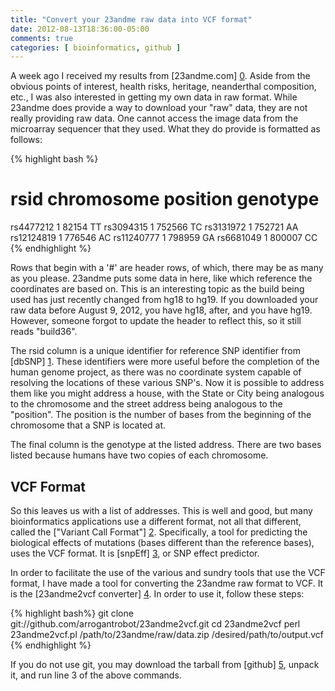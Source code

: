 ```yaml
---
title: "Convert your 23andme raw data into VCF format"
date: 2012-08-13T18:36:00-05:00
comments: true
categories: [ bioinformatics, github ]
---
```


A week ago I received my results from [23andme.com] [0]. Aside from the obvious points of interest, health risks, heritage, neanderthal composition, etc., I was also interested in getting my own data in raw format. While 23andme does provide a way to download your "raw" data, they are not really providing raw data. One cannot access the image data from the microarray sequencer that they used. What they do provide is formatted as follows:

{% highlight bash %}
# rsid  chromosome  position    genotype
rs4477212   1   82154   TT
rs3094315   1   752566  TC
rs3131972   1   752721  AA
rs12124819  1   776546  AC
rs11240777  1   798959  GA
rs6681049   1   800007  CC
{% endhighlight %}

<!-- more -->

Rows that begin with a '#' are header rows, of which, there may be as many as you please. 23andme puts some data in here, like which reference the coordinates are based on. This is an interesting topic as the build being used has just recently changed from hg18 to hg19. If you downloaded your raw data before August 9, 2012, you have hg18, after, and you have hg19. However, someone forgot to update the header to reflect this, so it still reads "build36". 

The rsid column is a unique identifier for reference SNP identifier from [dbSNP] [1]. These identifiers were more useful before the completion of the human genome project, as there was no coordinate system capable of resolving the locations of these various SNP's. Now it is possible to address them like you might address a house, with the State or City being analogous to the chromosome and the street address being analogous to the "position". The position is the number of bases from the beginning of the chromosome that a SNP is located at. 

The final column is the genotype at the listed address. There are two bases listed because humans have two copies of each chromosome.

VCF Format
----------
So this leaves us with a list of addresses. This is well and good, but many bioinformatics applications use a different format, not all that different, called the ["Variant Call Format"] [2]. Specifically, a tool for predicting the biological effects of mutations (bases different than the reference bases), uses the VCF format. It is [snpEff] [3], or SNP effect predictor. 

In order to facilitate the use of the various and sundry tools that use the VCF format, I have made a tool for converting the 23andme raw format to VCF. It is the [23andme2vcf converter] [4]. In order to use it, follow these steps:

{% highlight bash%}
git clone git://github.com/arrogantrobot/23andme2vcf.git
cd 23andme2vcf
perl 23andme2vcf.pl /path/to/23andme/raw/data.zip /desired/path/to/output.vcf
{% endhighlight %}

If you do not use git, you may download the tarball from [github] [5], unpack it, and run line 3 of the above commands.

[0]: http://www.23andme.com "23andme.com"
[1]: http://www.ncbi.nlm.nih.gov/SNP/get_html.cgi?whichHtml=how_to_submit#REFSNP "dbSNP"
[2]: http://www.1000genomes.org/wiki/Analysis/Variant%20Call%20Format/vcf-variant-call-format-version-41 "VCF format"
[3]: http://snpeff.sourceforge.net/ "snpEff"
[4]: https://github.com/arrogantrobot/23andme2vcf "23andme2vcf converter"
[5]: https://github.com/arrogantrobot/23andme2vcf/tarball/master "23andme2vcf converter tarball"
